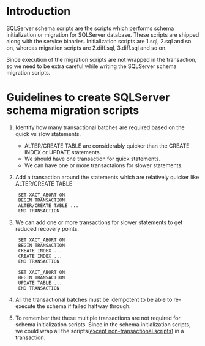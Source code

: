 # Introduction
SQLServer schema scripts are the scripts which performs schema initialization or migration for SQLServer database. These scripts are shipped along with the service binaries. Initialization scripts are 1.sql, 2.sql and so on, whereas migration scripts are 2.diff.sql, 3.diff.sql and so on.

Since execution of the migration scripts are not wrapped in the transaction, so we need to be extra careful while writing the SQLServer schema migration scripts.

# Guidelines to create SQLServer schema migration scripts

1. Identify how many transactional batches are required based on the quick vs slow statements.
    - ALTER/CREATE TABLE are considerably quicker than the CREATE INDEX or UPDATE statements.
    - We should have one transaction for quick statements.
    - We can have one or more transactaions for slower statements.
2. Add a transaction around the statements which are relatively quicker like ALTER/CREATE TABLE

        SET XACT_ABORT ON
        BEGIN TRANSACTION
        ALTER/CREATE TABLE ...
        END TRANSACTION

2. We can add one or more transactions for slower statements to get reduced recovery points.
        
        SET XACT_ABORT ON
        BEGIN TRANSACTION
        CREATE INDEX ...
        CREATE INDEX ...
        END TRANSACTION

        SET XACT_ABORT ON
        BEGIN TRANSACTION
        UPDATE TABLE ...
        END TRANSACTION

3. All the transactional batches must be idempotent to be able to re-execute the schema if failed halfway through.

4. To remember that these multiple transactions are not required for schema initialization scripts. Since in the schema initialization scripts, we could wrap all the scripts([except non-transactional scripts](https://docs.microsoft.com/en-us/sql/relational-databases/sql-server-transaction-locking-and-row-versioning-guide?view=sql-server-ver15#starting-transactions)) in a transaction.